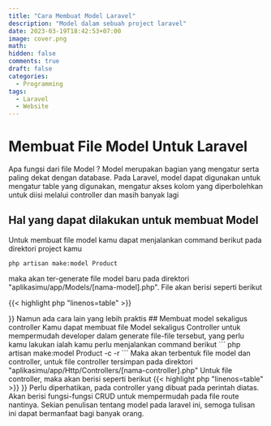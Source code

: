 ```yaml
---
title: "Cara Membuat Model Laravel"
description: "Model dalam sebuah project laravel"
date: 2023-03-19T18:42:53+07:00
image: cover.png
math:
hidden: false
comments: true
draft: false
categories:
  - Programming
tags:
  - Laravel
  - Website
---
```


# Membuat File Model Untuk Laravel

Apa fungsi dari file Model ? Model merupakan bagian yang mengatur serta paling dekat dengan database. Pada Laravel, model dapat digunakan untuk mengatur table yang digunakan, mengatur akses kolom yang diperbolehkan untuk diisi melalui controller dan masih banyak lagi

## Hal yang dapat dilakukan untuk membuat Model

Untuk membuat file model kamu dapat menjalankan command berikut pada direktori project kamu

```
php artisan make:model Product
```

maka akan ter-generate file model baru pada direktori "aplikasimu/app/Models/[nama-model].php". File akan berisi seperti berikut

{{< highlight php "linenos=table" >}}

<?php

namespace App\Models;

use Illuminate\Database\Eloquent\Factories\HasFactory;
use Illuminate\Database\Eloquent\Model;

class Product extends Model
{
    use HasFactory;
}
{{< / highlight >}}

Namun ada cara lain yang lebih praktis

## Membuat model sekaligus controller

Kamu dapat membuat file Model sekaligus Controller untuk mempermudah developer dalam generate file-file tersebut, yang perlu kamu lakukan ialah kamu perlu menjalankan command berikut

```
php artisan make:model Product -c -r
```
Maka akan terbentuk file model dan controller, untuk file controller tersimpan pada direktori "aplikasimu/app/Http/Controllers/[nama-controller].php"

Untuk file controller, maka akan berisi seperti berikut
{{< highlight php "linenos=table" >}}
<?php

namespace App\Http\Controllers;

use App\Models\Product;
use Illuminate\Http\Request;

class ProductController extends Controller
{
    /**
     * Display a listing of the resource.
     */
    public function index()
    {
        //
    }

    /**
     * Show the form for creating a new resource.
     */
    public function create()
    {
        //
    }

    /**
     * Store a newly created resource in storage.
     */
    public function store(Request $request)
    {
        //
    }

    /**
     * Display the specified resource.
     */
    public function show(Product $product)
    {
        //
    }

    /**
     * Show the form for editing the specified resource.
     */
    public function edit(Product $product)
    {
        //
    }

    /**
     * Update the specified resource in storage.
     */
    public function update(Request $request, Product $product)
    {
        //
    }

    /**
     * Remove the specified resource from storage.
     */
    public function destroy(Product $product)
    {
        //
    }
}

{{< / highlight >}}

Perlu diperhatikan, pada controller yang dibuat pada perintah diatas. Akan berisi fungsi-fungsi CRUD untuk mempermudah pada file route nantinya.

Sekian penulisan tentang model pada laravel ini, semoga tulisan ini dapat bermanfaat bagi banyak orang.
